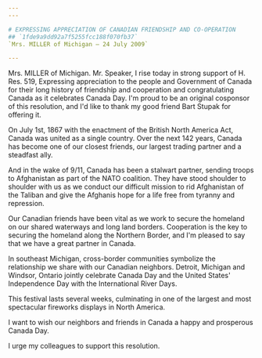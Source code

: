 ```yaml
---
---

# EXPRESSING APPRECIATION OF CANADIAN FRIENDSHIP AND CO-OPERATION
## `1fde9a9dd92a7f5255fcc188f070fb37`
`Mrs. MILLER of Michigan — 24 July 2009`

---
```



Mrs. MILLER of Michigan. Mr. Speaker, I rise today in strong support 
of H. Res. 519, Expressing appreciation to the people and Government of 
Canada for their long history of friendship and cooperation and 
congratulating Canada as it celebrates Canada Day. I'm proud to be an 
original cosponsor of this resolution, and I'd like to thank my good 
friend Bart Stupak for offering it.

On July 1st, 1867 with the enactment of the British North America 
Act, Canada was united as a single country. Over the next 142 years, 
Canada has become one of our closest friends, our largest trading 
partner and a steadfast ally.

And in the wake of 9/11, Canada has been a stalwart partner, sending 
troops to Afghanistan as part of the NATO coalition. They have stood 
shoulder to shoulder with us as we conduct our difficult mission to rid 
Afghanistan of the Taliban and give the Afghanis hope for a life free 
from tyranny and repression.

Our Canadian friends have been vital as we work to secure the 
homeland on our shared waterways and long land borders. Cooperation is 
the key to securing the homeland along the Northern Border, and I'm 
pleased to say that we have a great partner in Canada.

In southeast Michigan, cross-border communities symbolize the 
relationship we share with our Canadian neighbors. Detroit, Michigan 
and Windsor, Ontario jointly celebrate Canada Day and the United 
States' Independence Day with the International River Days.

This festival lasts several weeks, culminating in one of the largest 
and most spectacular fireworks displays in North America.

I want to wish our neighbors and friends in Canada a happy and 
prosperous Canada Day.

I urge my colleagues to support this resolution.
